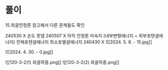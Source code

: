 # 풀이
15.좌굴안정론 참고해서 다른 문제들도 확인



240530 X 손도 못댐
240507 X  아직 안정론 미숙지 (내부변형에너지 + 외부포텐셜에너지) 전체포텐셜에너지 최소포텔셜에너지
240430 X 
![[2024. 5. 8. - 15.jpg]]




![[2024. 4. 30. - 0.jpg]]

![[120-3-2(1) 좌굴하중.png]]
![[120-3-2(2) 좌굴하중.png]]